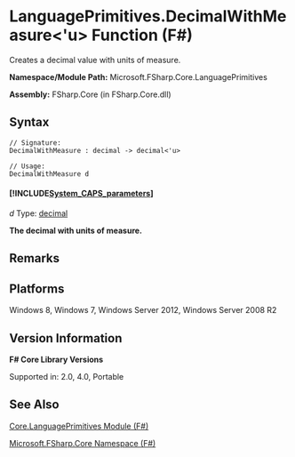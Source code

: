 # LanguagePrimitives.DecimalWithMeasure<'u> Function (F#)

Creates a decimal value with units of measure.

**Namespace/Module Path:** Microsoft.FSharp.Core.LanguagePrimitives

**Assembly:** FSharp.Core (in FSharp.Core.dll)


## Syntax

```
// Signature:
DecimalWithMeasure : decimal -> decimal<'u>

// Usage:
DecimalWithMeasure d
```

#### [!INCLUDE[System_CAPS_parameters](//System/Token/System_CAPS_parameters_md.md)]
*d*
Type: [decimal](http://msdn.microsoft.com/en-us/library/9d557533-316c-4b5c-aed5-4d35506f6c3e)



**The decimal with units of measure.**
## Remarks

## Platforms
Windows 8, Windows 7, Windows Server 2012, Windows Server 2008 R2


## Version Information
**F# Core Library Versions**

Supported in: 2.0, 4.0, Portable




## See Also
[Core.LanguagePrimitives Module &#40;F&#35;&#41;](Core.LanguagePrimitives+Module+%28FSharp%29.md)

[Microsoft.FSharp.Core Namespace &#40;F&#35;&#41;](Microsoft.FSharp.Core+Namespace+%28FSharp%29.md)

